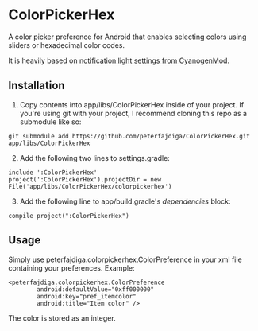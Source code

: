 # ColorPickerHex
A color picker preference for Android that enables selecting colors using sliders or hexadecimal color codes.

It is heavily based on [notification light settings from CyanogenMod](https://github.com/CyanogenMod/android_packages_apps_Settings "CyanogenMod's android_packages_apps_Settings").


## Installation
1. Copy contents into app/libs/ColorPickerHex inside of your project. If you're using git with your project, I recommend cloning this repo as a submodule like so:
```
git submodule add https://github.com/peterfajdiga/ColorPickerHex.git app/libs/ColorPickerHex
```

2. Add the following two lines to settings.gradle:
```
include ':ColorPickerHex'
project(':ColorPickerHex').projectDir = new File('app/libs/ColorPickerHex/colorpickerhex')
```

3. Add the following line to app/build.gradle's *dependencies* block:
```
compile project(":ColorPickerHex")
```


## Usage
Simply use peterfajdiga.colorpickerhex.ColorPreference in your xml file containing your preferences. Example:
```
<peterfajdiga.colorpickerhex.ColorPreference
        android:defaultValue="0xff000000"
        android:key="pref_itemcolor"
        android:title="Item color" />
```
The color is stored as an integer.
